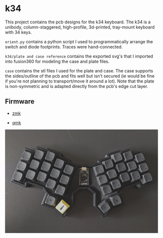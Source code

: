 # k34

This project contains the pcb designs for the k34 keyboard. The k34 is a unibody, column-staggered, high-profile, 3d-printed, tray-mount keyboard with 34 keys.

`orient.py` contains a python script I used to programmatically arrange the switch and diode footprints. Traces were hand-connected.

`k34/plate and case reference` contains the exported svg's that I imported into fusion360 for modeling the case and plate files. 

`case` contains the stl files I used for the plate and case. The case supports the sides/outline of the pcb and fits well but isn't secured (ie would be fine if you're not planning to transport/move it around a lot). Note that the plate is non-symmetric and is adapted directly from the pcb's edge cut layer. 

## Firmware

- [zmk](https://github.com/wongjingping/zmk-config)

- [qmk](https://github.com/qmk/qmk_firmware/tree/master/keyboards/k34)

![K34 keyboard](docs/k34.jpg?raw=true "K34 keyboard")

